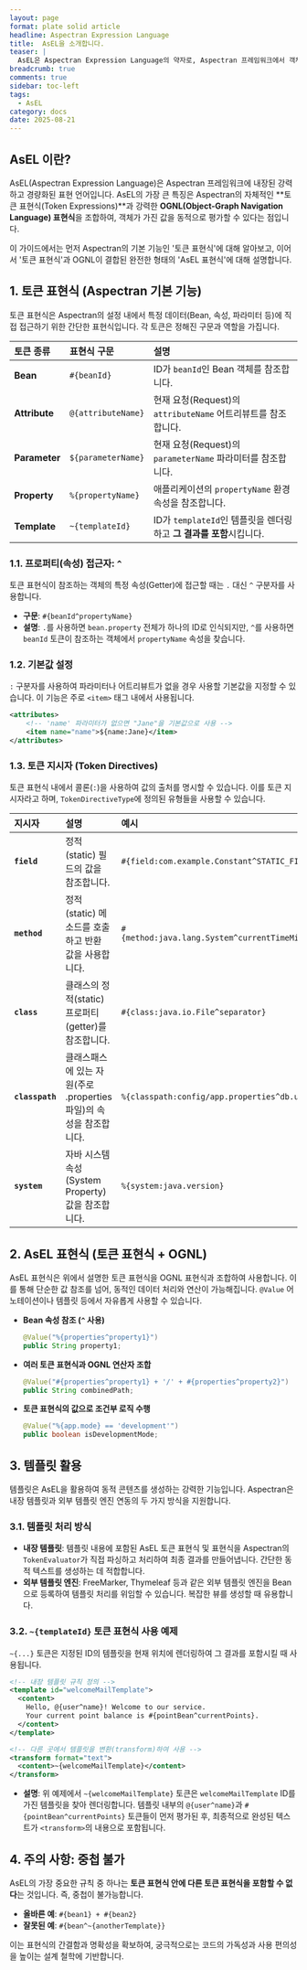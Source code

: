 ```yaml
---
layout: page
format: plate solid article
headline: Aspectran Expression Language
title:  AsEL을 소개합니다.
teaser: |
  AsEL은 Aspectran Expression Language의 약자로, Aspectran 프레임워크에서 객체가 가진 값을 동적으로 평가하기 위해 사용되는 표현 언어입니다.
breadcrumb: true
comments: true
sidebar: toc-left
tags:
  - AsEL
category: docs
date: 2025-08-21
---
```


## AsEL 이란?

AsEL(Aspectran Expression Language)은 Aspectran 프레임워크에 내장된 강력하고 경량화된 표현 언어입니다. AsEL의 가장 큰 특징은 Aspectran의 자체적인 **토큰 표현식(Token Expressions)**과 강력한 **OGNL(Object-Graph Navigation Language) 표현식**을 조합하여, 객체가 가진 값을 동적으로 평가할 수 있다는 점입니다.

이 가이드에서는 먼저 Aspectran의 기본 기능인 '토큰 표현식'에 대해 알아보고, 이어서 '토큰 표현식'과 OGNL이 결합된 완전한 형태의 'AsEL 표현식'에 대해 설명합니다.

## 1. 토큰 표현식 (Aspectran 기본 기능)

토큰 표현식은 Aspectran의 설정 내에서 특정 데이터(Bean, 속성, 파라미터 등)에 직접 접근하기 위한 간단한 표현식입니다. 각 토큰은 정해진 구문과 역할을 가집니다.

| 토큰 종류 | 표현식 구문 | 설명 |
| :--- | :--- | :--- |
| **Bean** | `#{beanId}` | ID가 `beanId`인 Bean 객체를 참조합니다. |
| **Attribute** | `@{attributeName}` | 현재 요청(Request)의 `attributeName` 어트리뷰트를 참조합니다. |
| **Parameter** | `${parameterName}` | 현재 요청(Request)의 `parameterName` 파라미터를 참조합니다. |
| **Property** | `%{propertyName}` | 애플리케이션의 `propertyName` 환경 속성을 참조합니다. |
| **Template** | `~{templateId}` | ID가 `templateId`인 템플릿을 렌더링하고 **그 결과를 포함**시킵니다. |

### 1.1. 프로퍼티(속성) 접근자: `^`

토큰 표현식이 참조하는 객체의 특정 속성(Getter)에 접근할 때는 `.` 대신 `^` 구분자를 사용합니다.

*   **구문**: `#{beanId^propertyName}`
*   **설명**: `.`를 사용하면 `bean.property` 전체가 하나의 ID로 인식되지만, `^`를 사용하면 `beanId` 토큰이 참조하는 객체에서 `propertyName` 속성을 찾습니다.

### 1.2. 기본값 설정

`:` 구분자를 사용하여 파라미터나 어트리뷰트가 없을 경우 사용할 기본값을 지정할 수 있습니다. 이 기능은 주로 `<item>` 태그 내에서 사용됩니다.

```xml
<attributes>
    <!-- 'name' 파라미터가 없으면 "Jane"을 기본값으로 사용 -->
    <item name="name">${name:Jane}</item>
</attributes>
```

### 1.3. 토큰 지시자 (Token Directives)

토큰 표현식 내에서 콜론(`:`)을 사용하여 값의 출처를 명시할 수 있습니다. 이를 토큰 지시자라고 하며, `TokenDirectiveType`에 정의된 유형들을 사용할 수 있습니다.

| 지시자 | 설명 | 예시 |
| :--- | :--- | :--- |
| **`field`** | 정적(static) 필드의 값을 참조합니다. | `#{field:com.example.Constant^STATIC_FIELD}` |
| **`method`** | 정적(static) 메소드를 호출하고 반환 값을 사용합니다. | `#{method:java.lang.System^currentTimeMillis}` |
| **`class`** | 클래스의 정적(static) 프로퍼티(getter)를 참조합니다. | `#{class:java.io.File^separator}` |
| **`classpath`** | 클래스패스에 있는 자원(주로 .properties 파일)의 속성을 참조합니다. | `%{classpath:config/app.properties^db.url}` |
| **`system`** | 자바 시스템 속성(System Property) 값을 참조합니다. | `%{system:java.version}` |

## 2. AsEL 표현식 (토큰 표현식 + OGNL)

AsEL 표현식은 위에서 설명한 토큰 표현식을 OGNL 표현식과 조합하여 사용합니다. 이를 통해 단순한 값 참조를 넘어, 동적인 데이터 처리와 연산이 가능해집니다. `@Value` 어노테이션이나 템플릿 등에서 자유롭게 사용할 수 있습니다.

*   **Bean 속성 참조 (`^` 사용)**
    ```java
    @Value("%{properties^property1}")
    public String property1;
    ```

*   **여러 토큰 표현식과 OGNL 연산자 조합**
    ```java
    @Value("#{properties^property1} + '/' + #{properties^property2}")
    public String combinedPath;
    ```

*   **토큰 표현식의 값으로 조건부 로직 수행**
    ```java
    @Value("%{app.mode} == 'development'")
    public boolean isDevelopmentMode;
    ```

## 3. 템플릿 활용

템플릿은 AsEL을 활용하여 동적 콘텐츠를 생성하는 강력한 기능입니다. Aspectran은 내장 템플릿과 외부 템플릿 엔진 연동의 두 가지 방식을 지원합니다.

### 3.1. 템플릿 처리 방식

*   **내장 템플릿**: 템플릿 내용에 포함된 AsEL 토큰 표현식 및 표현식을 Aspectran의 `TokenEvaluator`가 직접 파싱하고 처리하여 최종 결과를 만들어냅니다. 간단한 동적 텍스트를 생성하는 데 적합합니다.
*   **외부 템플릿 엔진**: FreeMarker, Thymeleaf 등과 같은 외부 템플릿 엔진을 Bean으로 등록하여 템플릿 처리를 위임할 수 있습니다. 복잡한 뷰를 생성할 때 유용합니다.

### 3.2. `~{templateId}` 토큰 표현식 사용 예제

`~{...}` 토큰은 지정된 ID의 템플릿을 현재 위치에 렌더링하여 그 결과를 포함시킬 때 사용됩니다.

```xml
<!-- 내장 템플릿 규칙 정의 -->
<template id="welcomeMailTemplate">
  <content>
    Hello, @{user^name}! Welcome to our service.
    Your current point balance is #{pointBean^currentPoints}.
  </content>
</template>

<!-- 다른 곳에서 템플릿을 변환(transform)하여 사용 -->
<transform format="text">
  <content>~{welcomeMailTemplate}</content>
</transform>
```
*   **설명**: 위 예제에서 `~{welcomeMailTemplate}` 토큰은 `welcomeMailTemplate` ID를 가진 템플릿을 찾아 렌더링합니다. 템플릿 내부의 `@{user^name}`과 `#{pointBean^currentPoints}` 토큰들이 먼저 평가된 후, 최종적으로 완성된 텍스트가 `<transform>`의 내용으로 포함됩니다.

## 4. 주의 사항: 중첩 불가

AsEL의 가장 중요한 규칙 중 하나는 **토큰 표현식 안에 다른 토큰 표현식을 포함할 수 없다**는 것입니다. 즉, 중첩이 불가능합니다.

*   **올바른 예**: `#{bean1} + #{bean2}`
*   **잘못된 예**: `#{bean^~{anotherTemplate}}`

이는 표현식의 간결함과 명확성을 확보하여, 궁극적으로는 코드의 가독성과 사용 편의성을 높이는 설계 철학에 기반합니다.
